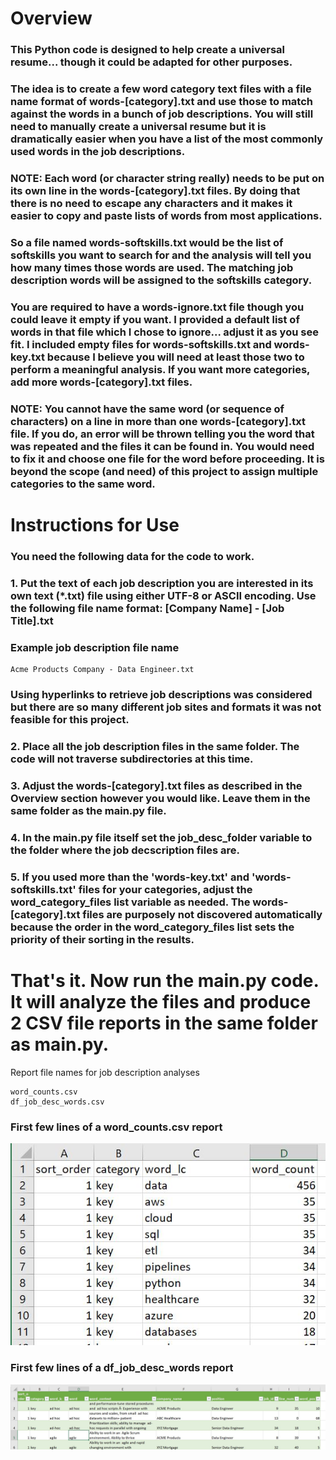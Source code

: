 # Overview 
### This Python code is designed to help create a universal resume... though it could be adapted for other purposes.  

### The idea is to create a few word category text files with a file name format of words-[category].txt and use those to match against the words in a bunch of job descriptions.  You will still need to manually create a universal resume but it is dramatically easier when you have a list of the most commonly used words in the job descriptions.

### NOTE: Each word (or character string really) needs to be put on its own line in the words-[category].txt files.  By doing that there is no need to escape any characters and it makes it easier to copy and paste lists of words from most applications.

### So a file named words-softskills.txt would be the list of softskills you want to search for and the analysis will tell you how many times those words are used.  The matching job description words will be assigned to the softskills category.
  
### You are required to have a words-ignore.txt file though you could leave it empty if you want.  I provided a default list of words in that file which I chose to ignore... adjust it as you see fit. I included empty files for words-softskills.txt and words-key.txt because I believe you will need at least those two to perform a meaningful analysis.  If you want more categories, add more words-[category].txt files.

### NOTE: You cannot have the same word (or sequence of characters) on a line in more than one words-[category].txt file.  If you do, an error will be thrown telling you the word that was repeated and the files it can be found in.  You would need to fix it and choose one file for the word before proceeding.  It is beyond the scope (and need) of this project to assign multiple categories to the same word.

# Instructions for Use  
### You need the following data for the code to work.  

### 1. Put the text of each job description you are interested in its own text (*.txt) file using either UTF-8 or ASCII encoding.  Use the following file name format: [Company Name] - [Job Title].txt

### Example job description file name

```
Acme Products Company - Data Engineer.txt
```

### Using hyperlinks to retrieve job descriptions was considered but there are so many different job sites and formats it was not feasible for this project.

### 2. Place all the job description files in the same folder.  The code will not traverse subdirectories at this time.

### 3. Adjust the words-[category].txt files as described in the Overview section however you would like.  Leave them in the same folder as the main.py file.

### 4. In the main.py file itself set the job_desc_folder variable to the folder where the job decscription files are.

### 5. If you used more than the 'words-key.txt' and 'words-softskills.txt' files for your categories, adjust the word_category_files list variable as needed.  The words-[category].txt files are purposely not discovered automatically because the order in the word_category_files list sets the priority of their sorting in the results.

# That's it.  Now run the main.py code.  It will analyze the files and produce 2 CSV file reports in the same folder as main.py.
Report file names for job description analyses

```
word_counts.csv
df_job_desc_words.csv
```

### First few lines of a word_counts.csv report

![Word Count Report](/img/word_counts.jpg)

### First few lines of a df_job_desc_words report

![Job Description Words Report](/img/df_job_desc_words.jpg)